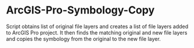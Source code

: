 # ArcGIS-Pro-Symbology-Copy
Script obtains list of original file layers and creates a list of file layers added to ArcGIS Pro project. It then finds the matching original and new file layers and copies the symbology from the original to the new file layer.
